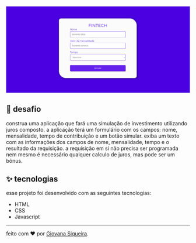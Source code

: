 ![image](assets/fintech.png)

## 🌈 desafio

construa uma aplicação que fará uma simulação de investimento utilizando juros composto. a aplicação terá um formulário com os campos: nome, mensalidade, tempo de contribuição e um botão simular. exiba um texto com as informações dos campos de nome, mensalidade, tempo e o resultado da requisição. a requisição em si não precisa ser programada nem mesmo é necessário qualquer calculo de juros, mas pode ser um bônus. 

## ✨ tecnologias

esse projeto foi desenvolvido com as seguintes tecnologias:

- HTML
- CSS
- Javascript

---

feito com ❤️ por [Giovana Siqueira](https://www.linkedin.com/in/giovana--siqueira/).

